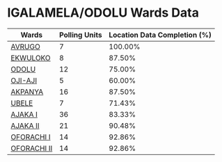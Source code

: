 
# IGALAMELA/ODOLU Wards Data

| Wards | Polling Units | Location Data Completion (%) |
| ---- | ----- | ------- |
| [AVRUGO](./wards/5495-avrugo) | 7 | 100.00% |
| [EKWULOKO](./wards/5496-ekwuloko) | 8 | 87.50% |
| [ODOLU](./wards/5497-odolu) | 12 | 75.00% |
| [OJI-AJI](./wards/5498-oji-aji) | 5 | 60.00% |
| [AKPANYA](./wards/5499-akpanya) | 16 | 87.50% |
| [UBELE](./wards/5500-ubele) | 7 | 71.43% |
| [AJAKA  I](./wards/5501-ajaka-i) | 36 | 83.33% |
| [AJAKA  II](./wards/5502-ajaka-ii) | 21 | 90.48% |
| [OFORACHI I](./wards/5503-oforachi-i) | 14 | 92.86% |
| [OFORACHI II](./wards/5504-oforachi-ii) | 14 | 92.86% |




